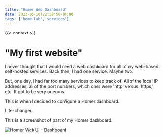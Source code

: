 ```yaml
---
title: "Homer Web Dashboard"
date: 2023-05-10T22:58:58-04:00
tags: ['home-lab','services']
---
```


{{< context >}}

# "My first website"

I never thought that I would need a web dashboard for all of my web-based self-hosted services. Back then, I had one service. Maybe two.

But, one day, I had far too many services to keep track of. All of the local IP addresses, all of the port numbers, which ones were 'http' versus 'https,' etc. It got to be very onerous.

This is when I decided to configure a Homer dashboard.

Life-changer.

This is a screenshot of part of my Homer dashboard.

[![Homer Web UI - Dashboard](/images/homer-dashboard.png "Homer Web UI - Dashboard")](/images/homer-dashboard.png)
